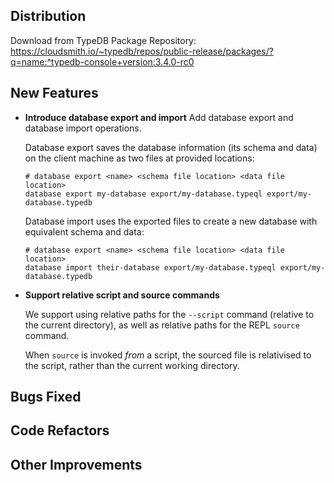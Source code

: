 ## Distribution

Download from TypeDB Package Repository: https://cloudsmith.io/~typedb/repos/public-release/packages/?q=name:^typedb-console+version:3.4.0-rc0


## New Features
- **Introduce database export and import**
  Add database export and database import operations. 
  
  Database export saves the database information (its schema and data) on the client machine as two files at provided locations:
  ```
  # database export <name> <schema file location> <data file location>
  database export my-database export/my-database.typeql export/my-database.typedb
  ```
  
  Database import uses the exported files to create a new database with equivalent schema and data:
  ```
  # database export <name> <schema file location> <data file location>
  database import their-database export/my-database.typeql export/my-database.typedb
  ```


- **Support relative script and source commands**

  We support using relative paths for the `--script` command (relative to the current directory), as well as relative paths for the REPL `source` command.

  When `source` is invoked _from_ a script, the sourced file is relativised to the script, rather than the current working directory.



## Bugs Fixed


## Code Refactors


## Other Improvements
    
